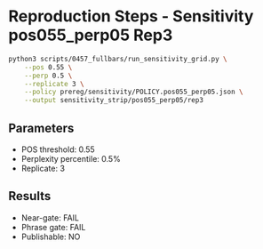# Reproduction Steps - Sensitivity pos055_perp05 Rep3

```bash
python3 scripts/0457_fullbars/run_sensitivity_grid.py \
    --pos 0.55 \
    --perp 0.5 \
    --replicate 3 \
    --policy prereg/sensitivity/POLICY.pos055_perp05.json \
    --output sensitivity_strip/pos055_perp05/rep3
```

## Parameters
- POS threshold: 0.55
- Perplexity percentile: 0.5%
- Replicate: 3

## Results
- Near-gate: FAIL
- Phrase gate: FAIL
- Publishable: NO
